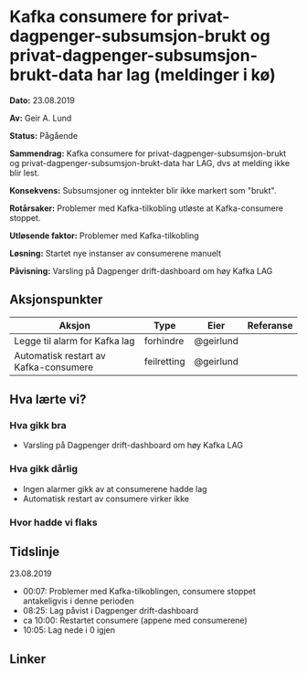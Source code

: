 # Kafka consumere for privat-dagpenger-subsumsjon-brukt og privat-dagpenger-subsumsjon-brukt-data har lag (meldinger i kø)

**Dato:** 23.08.2019

**Av:** Geir A. Lund

**Status:** Pågående

**Sammendrag:** Kafka consumere for privat-dagpenger-subsumsjon-brukt og privat-dagpenger-subsumsjon-brukt-data har LAG, dvs at melding ikke blir lest. 

**Konsekvens:** Subsumsjoner og inntekter blir ikke markert som "brukt". 

**Rotårsaker:** Problemer med Kafka-tilkobling utløste at Kafka-consumere stoppet. 

**Utløsende faktor:**  Problemer med Kafka-tilkobling 

**Løsning:**  Startet nye instanser av consumerene manuelt

**Påvisning:** Varsling på Dagpenger drift-dashboard om høy Kafka LAG

## Aksjonspunkter

| Aksjon | Type | Eier | Referanse |
| ------ | ---- | ---- | --- |
| Legge til alarm for Kafka lag | forhindre | @geirlund |  |
| Automatisk restart av Kafka-consumere | feilretting | @geirlund  |  |



## Hva lærte vi?

### Hva gikk bra

-  Varsling på Dagpenger drift-dashboard om høy Kafka LAG

### Hva gikk dårlig

- Ingen alarmer gikk av at consumerene hadde lag
- Automatisk restart av consumere virker ikke


### Hvor hadde vi flaks


## Tidslinje

23.08.2019


- 00:07: Problemer med Kafka-tilkoblingen, consumere stoppet antakeligvis i denne perioden
- 08:25: Lag påvist i Dagpenger drift-dashboard 
- ca 10:00: Restartet consumere (appene med consumerene)
- 10:05: Lag nede i 0 igjen 

## Linker